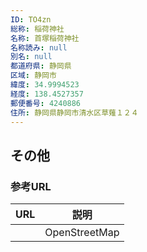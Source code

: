 ```yaml
---
ID: TO4zn
総称: 稲荷神社
名称: 首塚稲荷神社
名称読み: null
別名: null
都道府県: 静岡県
区域: 静岡市
緯度: 34.9994523
経度: 138.4527357
郵便番号: 4240886
住所: 静岡県静岡市清水区草薙１２４
---
```


## その他

### 参考URL

| URL | 説明          |
| --- | ------------- |
|     | OpenStreetMap |
